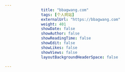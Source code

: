 ---
                title: "bbagwang.com"
                tags: [个人网站]
                externalUrl: "https://bbagwang.com"
                weight: 401
                showDate: false
                showAuthor: false
                showReadingTime: false
                showEdit: false
                showLikes: false
                showViews: false
                layoutBackgroundHeaderSpace: false
                ---

